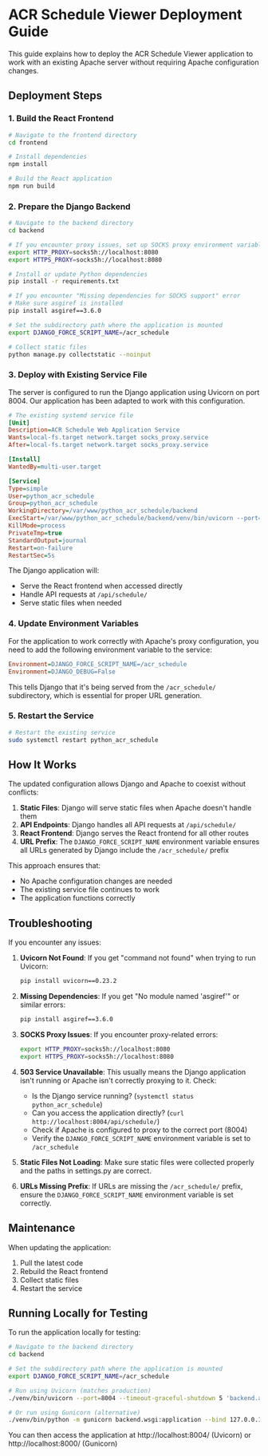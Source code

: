 # ACR Schedule Viewer Deployment Guide

This guide explains how to deploy the ACR Schedule Viewer application to work with an existing Apache server without requiring Apache configuration changes.

## Deployment Steps

### 1. Build the React Frontend

```bash
# Navigate to the frontend directory
cd frontend

# Install dependencies
npm install

# Build the React application
npm run build
```

### 2. Prepare the Django Backend

```bash
# Navigate to the backend directory
cd backend

# If you encounter proxy issues, set up SOCKS proxy environment variables
export HTTP_PROXY=socks5h://localhost:8080
export HTTPS_PROXY=socks5h://localhost:8080

# Install or update Python dependencies
pip install -r requirements.txt

# If you encounter "Missing dependencies for SOCKS support" error
# Make sure asgiref is installed
pip install asgiref==3.6.0

# Set the subdirectory path where the application is mounted
export DJANGO_FORCE_SCRIPT_NAME=/acr_schedule

# Collect static files
python manage.py collectstatic --noinput
```

### 3. Deploy with Existing Service File

The server is configured to run the Django application using Uvicorn on port 8004. Our application has been adapted to work with this configuration.

```ini
# The existing systemd service file
[Unit]
Description=ACR Schedule Web Application Service
Wants=local-fs.target network.target socks_proxy.service
After=local-fs.target network.target socks_proxy.service

[Install]
WantedBy=multi-user.target

[Service]
Type=simple
User=python_acr_schedule
Group=python_acr_schedule
WorkingDirectory=/var/www/python_acr_schedule/backend
ExecStart=/var/www/python_acr_schedule/backend/venv/bin/uvicorn --port=8004 --timeout-graceful-shutdown 5 'backend.asgi:application'
KillMode=process
PrivateTmp=true
StandardOutput=journal
Restart=on-failure
RestartSec=5s
```

The Django application will:
- Serve the React frontend when accessed directly
- Handle API requests at `/api/schedule/`
- Serve static files when needed

### 4. Update Environment Variables

For the application to work correctly with Apache's proxy configuration, you need to add the following environment variable to the service:

```ini
Environment=DJANGO_FORCE_SCRIPT_NAME=/acr_schedule
Environment=DJANGO_DEBUG=False
```

This tells Django that it's being served from the `/acr_schedule/` subdirectory, which is essential for proper URL generation.

### 5. Restart the Service

```bash
# Restart the existing service
sudo systemctl restart python_acr_schedule
```

## How It Works

The updated configuration allows Django and Apache to coexist without conflicts:

1. **Static Files**: Django will serve static files when Apache doesn't handle them
2. **API Endpoints**: Django handles all API requests at `/api/schedule/`
3. **React Frontend**: Django serves the React frontend for all other routes
4. **URL Prefix**: The `DJANGO_FORCE_SCRIPT_NAME` environment variable ensures all URLs generated by Django include the `/acr_schedule/` prefix

This approach ensures that:
- No Apache configuration changes are needed
- The existing service file continues to work
- The application functions correctly

## Troubleshooting

If you encounter any issues:

1. **Uvicorn Not Found**: If you get "command not found" when trying to run Uvicorn:
   ```bash
   pip install uvicorn==0.23.2
   ```

2. **Missing Dependencies**: If you get "No module named 'asgiref'" or similar errors:
   ```bash
   pip install asgiref==3.6.0
   ```

3. **SOCKS Proxy Issues**: If you encounter proxy-related errors:
   ```bash
   export HTTP_PROXY=socks5h://localhost:8080
   export HTTPS_PROXY=socks5h://localhost:8080
   ```

4. **503 Service Unavailable**: This usually means the Django application isn't running or Apache isn't correctly proxying to it. Check:
   - Is the Django service running? (`systemctl status python_acr_schedule`)
   - Can you access the application directly? (`curl http://localhost:8004/api/schedule/`)
   - Check if Apache is configured to proxy to the correct port (8004)
   - Verify the `DJANGO_FORCE_SCRIPT_NAME` environment variable is set to `/acr_schedule`

5. **Static Files Not Loading**: Make sure static files were collected properly and the paths in settings.py are correct.

6. **URLs Missing Prefix**: If URLs are missing the `/acr_schedule/` prefix, ensure the `DJANGO_FORCE_SCRIPT_NAME` environment variable is set correctly.

## Maintenance

When updating the application:

1. Pull the latest code
2. Rebuild the React frontend
3. Collect static files
4. Restart the service

## Running Locally for Testing

To run the application locally for testing:

```bash
# Navigate to the backend directory
cd backend

# Set the subdirectory path where the application is mounted
export DJANGO_FORCE_SCRIPT_NAME=/acr_schedule

# Run using Uvicorn (matches production)
./venv/bin/uvicorn --port=8004 --timeout-graceful-shutdown 5 'backend.asgi:application'

# Or run using Gunicorn (alternative)
./venv/bin/python -m gunicorn backend.wsgi:application --bind 127.0.0.1:8000
```

You can then access the application at http://localhost:8004/ (Uvicorn) or http://localhost:8000/ (Gunicorn)
